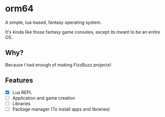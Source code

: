 # orm64

A simple, lua-based, fantasy operating system.

It's kinda like those fantasy game consoles, except its meant to be an enitre OS.

## Why?

Because I had enough of making FizzBuzz projects!

## Features

- [X] Lua REPL
- [ ] Application and game creation
- [ ] Libraries
- [ ] Package manager (To install apps and libraries)